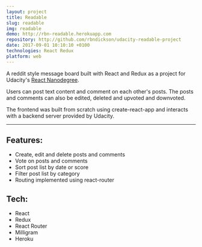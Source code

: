 ```yaml
---
layout: project
title: Readable
slug: readable
img: readable
demo: http://rbn-readable.herokuapp.com
repository: http://github.com/rbndickson/udacity-readable-project
date: 2017-09-01 10:10:10 +0100
technologies: React Redux
platform: web
---
```

A reddit style message board built with React and Redux as a project for Udacity's [React Nanodegree](https://www.udacity.com/course/react-nanodegree--nd019).

Users can post text content and comment on each other's posts. The posts and comments can also be edited, deleted and upvoted and downvoted.

The frontend was built from scratch using create-react-app and interacts with a backend server provided by Udacity.

---

## Features:

- Create, edit and delete posts and comments
- Vote on posts and comments
- Sort post list by date or score
- Filter post list by category
- Routing implemented using react-router

## Tech:

- React
- Redux
- React Router
- Milligram
- Heroku
